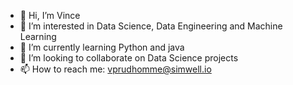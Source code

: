 - 👋 Hi, I’m Vince
- 👀 I’m interested in Data Science, Data Engineering and Machine Learning
- 🌱 I’m currently learning Python and java
- 💞️ I’m looking to collaborate on Data Science projects
- 📫 How to reach me: vprudhomme@simwell.io

<!---
prudhomv/prudhomv is a ✨ special ✨ repository because its `README.md` (this file) appears on your GitHub profile.
You can click the Preview link to take a look at your changes.
--->
